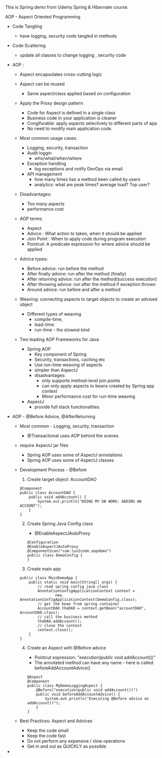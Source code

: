 This is Spring demo from Udemy Spring & Hibernate course. 

AOP - Aspect Oriented Programming

- Code Tangling
	- have logging, security code tangled in methods
- Code Scattering
	- update all classes to change logging , security code
- AOP :
	- Aspect encapsulates cross-cutting logic
	- Aspect can be reused
		- Same aspect/class applied based on configuration

	- Apply the Proxy design pattern
		- Code for Aspect is defined in a single class
		- Business code in your application is cleaner
		- Congifurable: apply aspects selectively to different parts of app
		- No need to modify main application code.
	- Most common usage cases:
		- Logging, security, transaction
		- Audit loggin
			- who/what/when/where
		- Exception handling
			- log exceptions and notify DevOps via email
		- API management
			- how many times has a method been called by users
			- analytics: what are peak times? average load? Top user?
	- Disadvantages:
		- Too many aspects
		- performance cost
	- AOP terms:
		- Aspect
		- Advice : What action to taken, when it should be applied
		- Join Point : When to apply code during program execution
		- Pointcut: A predicate expression for where advice should be applied
	- Advice types:
		- Before advice: run before the method
		- After finally advice: run after the method (finally)
		- After returning advice: run after the method(success execution)
		- After throwing advice: run after the method if exception thrown
		- Around advice: run before and after a method
	- Weaving: connecting aspects to target objects to create an advised object
		- Different types of weaving
			- compile-time,
			- load-time
			- run-time - the slowest kind
	- Two leading AOP Frameworks for Java 
		- Spring AOP
			- Key component of Spring
			- Security, transactions, caching etc
			- Use run-time weaving of aspects
			- simpler than AspectJ
			- disadvantages:
				- only supports method-level join points
				- can only apply aspects to beans created by Spring app context
				- Minor performance cost for run-time weaving
		- AspectJ
			- provide full stack functionalities

- AOP - @Before Advice, @AfterReturning
	- Most common - Logging, security, transaction
		- @Transactional uses AOP behind the scenes
	- require AspectJ jar files
		- Spring AOP uses some of AspectJ annotations
		- Spring AOP uses some of AspectJ classes
	- Development Process - @Before
		1. Create target object: AccountDAO

		```
		@Component
		public class AccountDAO {
			public void addAccount() {
				System.out.println("DOING MY DB WORK: ADDING AN ACCOUNT");
			}
		}
		```

		2. Create Spring Java Config class
			- @EnableAspectJAutoProxy

			```
			@Configuration
			@EnableAspectJAutoProxy
			@ComponentScan("com.luv2code.aopdemo")
			public class DemoConfig {
			}
			```

		3. Create main app

		```
		public class MainDemoApp {
			public static void main(String[] args) {
				// read spring config java class
				AnnotationConfigApplicationContext context =
						new AnnotationConfigApplicationContext(DemoConfig.class);
				// get the bean from spring container
				AccountDAO theDAO = context.getBean("accountDAO", AccountDAO.class);
				// call the business method
				theDAO.addAccount();
				// close the context
				context.close();
			}
		}
		```

		4. Create an Aspect with @Before advice
			- Pointcut expression:  "execution(public void addAccount())"
			- The annotated method can have any name - here is called beforeAddAccountAdvice()

			```
			@Aspect
			@Component
			public class MyDemoLoggingAspect {
				@Before("execution(public void addAccount())")
				public void beforeAddAccountAdvice() {
					System.out.println("Executing @Before advice on addAccount()");
				}
			}
			```

	- Best Practices: Aspect and Advices
		- Keep the code small
		- Keep the code fast
		- Do not perform any expensive / slow operations
		- Get in and out as QUICKLY as possible



- 